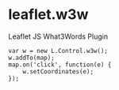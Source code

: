 # leaflet.w3w
Leaflet JS What3Words Plugin

	var w = new L.Control.w3w();
	w.addTo(map);
	map.on('click', function(e) {
	    w.setCoordinates(e);
	});
